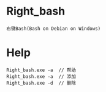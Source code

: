 # Right_bash
    右键Bash(Bash on Debian on Windows)
    
    
# Help
    Right_bash.exe -a  // 帮助
    Right_bash.exe -a  // 添加
    Right_bash.exe -d  // 删除